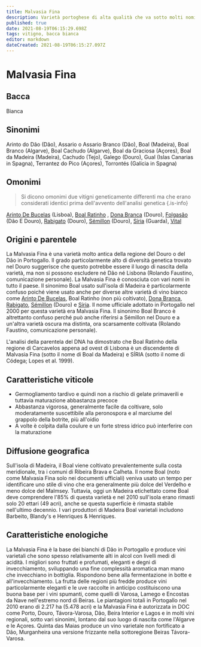 ```yaml
---
title: Malvasia Fina
description: Varietà portoghese di alta qualità che va sotto molti nomi, in particolare Boal su Madeira, e produce molti stili di vino.
published: true
date: 2021-08-19T06:15:29.698Z
tags: vitigno, bacca bianca
editor: markdown
dateCreated: 2021-08-19T06:15:27.097Z
---
```


# Malvasia Fina

## Bacca
Bianca

## Sinonimi
Arinto do Dão (Dão), Assario o Assario Branco (Dão), Boal (Madeira), Boal Branco (Algarve), Boal Cachudo (Algarve), Boal da Graciosa (Açores), Boal da Madeira (Madeira), Cachudo (Tejo), Galego (Douro), Gual (Islas Canarias in Spagna), Terrantez do Pico (Açores), Torrontés (Galicia in Spagna)

## Omonimi
> Si dicono omonimi due vitigni geneticamente differenti ma che erano considerati identici prima dell'avvento dell'analisi genetica
{.is-info}

[Arinto De Bucelas](/vitigni/bacca-bianca/arinto-de-bucelas) (Lisboa), [Boal Ratinho](/vitigni/bacca-bianca/boal-ratinho) , [Dona Branca](/vitigni/bacca-bianca/dona-branca) (Douro), [Folgasão](/vitigni/bacca-bianca/folgasao) (Dão E Douro), [Rabigato](/vitigni/bacca-bianca/rabigato) (Douro), [Sémillon](/vitigni/bacca-bianca/semillon) (Douro), [Síria](/vitigni/bacca-bianca/siria) (Guarda), [Vital](/vitigni/bacca-bianca/vital)


## Origini e parentele
La Malvasia Fina è una varietà molto antica della regione del Douro o del Dão in Portogallo. Il grado particolarmente alto di diversità genetica trovato nel Douro suggerisce che questo potrebbe essere il luogo di nascita della varietà, ma non si possono escludere né Dão né Lisbona (Rolando Faustino, comunicazione personale). La Malvasia Fina è conosciuta con vari nomi in tutto il paese. Il sinonimo Boal usato sull'isola di Madeira è particolarmente confuso poiché viene usato anche per diverse altre varietà di vino bianco come [Arinto De Bucelas](/vitigni/bacca-bianca/arinto-de-bucelas), Boal Ratinho (non più coltivato), [Dona Branca](/vitigni/bacca-bianca/dona-branca), [Rabigato](/vitigni/bacca-bianca/rabigato), [Sémillon](/vitigni/bacca-bianca/semillon) (Douro) e [Síria](/vitigni/bacca-bianca/siria). Il nome ufficiale adottato in Portogallo nel 2000 per questa varietà era Malvasia Fina. Il sinonimo Boal Branco è altrettanto confuso perché può anche riferirsi a Sémillon nel Douro e a un'altra varietà oscura ma distinta, ora scarsamente coltivata (Rolando Faustino, comunicazione personale).

L'analisi della parentela del DNA ha dimostrato che Boal Ratinho della regione di Carcavelos appena ad ovest di Lisbona è un discendente di Malvasia Fina (sotto il nome di Boal da Madeira) e SÍRIA (sotto il nome di Códega; Lopes et al. 1999).

## Caratteristiche viticole

- Germogliamento tardivo e quindi non a rischio di gelate primaverili e tuttavia maturazione abbastanza precoce 
- Abbastanza vigorosa, generalmente facile da coltivare, solo moderatamente suscettibile alla peronospora e al marciume del grappolo della botrite, più all'oidio 
- A volte è colpita dalla coulure e un forte stress idrico può interferire con la maturazione

## Diffusione geografica

Sull'isola di Madeira, il Boal viene coltivato prevalentemente sulla costa meridionale, tra i comuni di Ribeira Brava e Calheta. Il nome Boal (noto come Malvasia Fina solo nei documenti ufficiali) veniva usato un tempo per identificare uno stile di vino che era generalmente più dolce del Verdelho e meno dolce del Malmsey. Tuttavia, oggi un Madeira etichettato come Boal deve comprendere l'85% di questa varietà e nel 2010 sull'isola erano rimasti solo 20 ettari (49 acri), anche se questa superficie è rimasta stabile nell'ultimo decennio. I vari produttori di Madeira Boal varietali includono Barbeito, Blandy's e Henriques & Henriques.

## Caratteristiche enologiche

La Malvasia Fina è la base dei bianchi di Dão in Portogallo e produce vini varietali che sono spesso relativamente alti in alcol con livelli medi di acidità. I migliori sono fruttati e profumati, eleganti e degni di invecchiamento, sviluppando una fine complessità aromatica man mano che invecchiano in bottiglia. Rispondono bene alla fermentazione in botte e all'invecchiamento. La frutta delle regioni più fredde produce vini particolarmente eleganti e le uve raccolte in anticipo costituiscono una buona base per i vini spumanti, come quelli di Varosa, Lamego e Encostas da Nave nell'estremo nord di Beiras. Le piantagioni totali in Portogallo nel 2010 erano di 2.217 ha (5.478 acri) e la Malvasia Fina è autorizzata in DOC come Porto, Douro, Távora-Varosa, Dão, Beira Interior e Lagos e in molti vini regionali, sotto vari sinonimi, lontano dal suo luogo di nascita come l'Algarve e le Açores. Quinta das Maias produce un vino varietale non fortificato a Dão, Murganheira una versione frizzante nella sottoregione Beiras Távora-Varosa.
